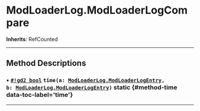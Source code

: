 # ModLoaderLog.ModLoaderLogCompare
**Inherits**: RefCounted



<hr style="border-width: thick">

## Method Descriptions
### • [`#!gd2 bool`](https://docs.godotengine.org/en/stable/classes/class_bool.html) <code class="highlight">time(a: [ModLoaderLog.ModLoaderLogEntry](mod_loader_log._mod_loader_log_entry.md), b: [ModLoaderLog.ModLoaderLogEntry](mod_loader_log._mod_loader_log_entry.md))</code> static {#method-time data-toc-label='time'}
***

